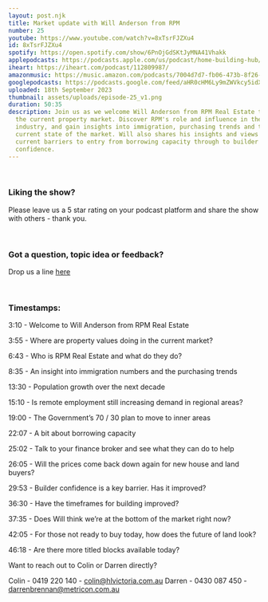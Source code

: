 ```yaml
---
layout: post.njk
title: Market update with Will Anderson from RPM
number: 25
youtube: https://www.youtube.com/watch?v=8xTsrFJZXu4
id: 8xTsrFJZXu4
spotify: https://open.spotify.com/show/6PnOjGdSKtJyMNA41Vhakk
applepodcasts: https://podcasts.apple.com/us/podcast/home-building-hub/id1681936589
iheart: https://iheart.com/podcast/112809987/
amazonmusic: https://music.amazon.com/podcasts/7004d7d7-fb06-473b-8f26-8ce9992cac11
googlepodcasts: https://podcasts.google.com/feed/aHR0cHM6Ly9mZWVkcy5idXp6c3Byb3V0LmNvbS8yMTM5MTU1LnJzcw==
uploaded: 18th September 2023
thumbnail: assets/uploads/episode-25_v1.png
duration: 50:35
description: Join us as we welcome Will Anderson from RPM Real Estate to discuss
  the current property market. Discover RPM's role and influence in the
  industry, and gain insights into immigration, purchasing trends and the
  current state of the market. Will also shares his insights and views on the
  current barriers to entry from borrowing capacity through to builder
  confidence.
---
```

<br>

### Liking the show?

Please leave us a 5 star rating on your podcast platform and share the show with others - thank you.

<br>

### Got a question, topic idea or feedback?

Drop us a line <a href="/contact" id="contact-us" target="_blank">here</a>

<br>

### Timestamps:

3:10 - Welcome to Will Anderson from RPM Real Estate

3:55 - Where are property values doing in the current market?

6:43 - Who is RPM Real Estate and what do they do?

8:35 - An insight into immigration numbers and the purchasing trends

13:30 - Population growth over the next decade

15:10 - Is remote employment still increasing demand in regional areas?

19:00 - The Government’s 70 / 30 plan to move to inner areas

22:07 - A bit about borrowing capacity

25:02 - Talk to your finance broker and see what they can do to help

26:05 - Will the prices come back down again for new house and land buyers?

29:53 - Builder confidence is a key barrier. Has it improved?

36:30 - Have the timeframes for building improved?

37:35 - Does Will think we’re at the bottom of the market right now?

42:05 - For those not ready to buy today, how does the future of land look?

46:18 - Are there more titled blocks available today?

Want to reach out to Colin or Darren directly?

Colin - 0419 220 140 - colin@hlvictoria.com.au
Darren - 0430 087 450 - darrenbrennan@metricon.com.au